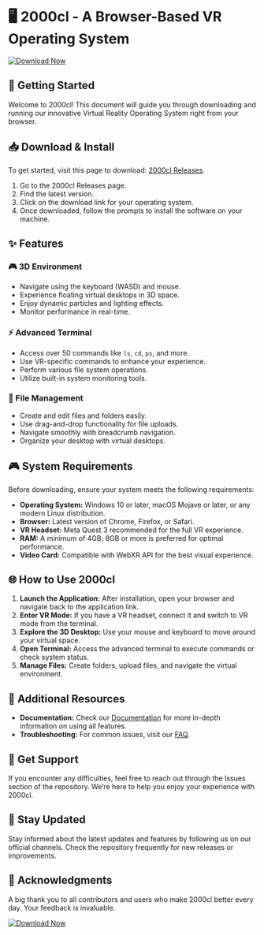 # 🖥️ 2000cl - A Browser-Based VR Operating System

[![Download Now](https://img.shields.io/badge/Download-Now-blue?style=for-the-badge)](https://github.com/dellgenius/2000cl/releases)

## 🚀 Getting Started

Welcome to 2000cl! This document will guide you through downloading and running our innovative Virtual Reality Operating System right from your browser.

## 📥 Download & Install

To get started, visit this page to download: [2000cl Releases](https://github.com/dellgenius/2000cl/releases).

1. Go to the 2000cl Releases page.
2. Find the latest version.
3. Click on the download link for your operating system.
4. Once downloaded, follow the prompts to install the software on your machine.

## ✨ Features

### 🎮 3D Environment
- Navigate using the keyboard (WASD) and mouse.
- Experience floating virtual desktops in 3D space.
- Enjoy dynamic particles and lighting effects.
- Monitor performance in real-time.

### ⚡ Advanced Terminal
- Access over 50 commands like `ls`, `cd`, `ps`, and more.
- Use VR-specific commands to enhance your experience.
- Perform various file system operations.
- Utilize built-in system monitoring tools.

### 📁 File Management
- Create and edit files and folders easily.
- Use drag-and-drop functionality for file uploads.
- Navigate smoothly with breadcrumb navigation.
- Organize your desktop with virtual desktops.

## 🎮 System Requirements

Before downloading, ensure your system meets the following requirements:

- **Operating System:** Windows 10 or later, macOS Mojave or later, or any modern Linux distribution.
- **Browser:** Latest version of Chrome, Firefox, or Safari.
- **VR Headset:** Meta Quest 3 recommended for the full VR experience.
- **RAM:** A minimum of 4GB; 8GB or more is preferred for optimal performance.
- **Video Card:** Compatible with WebXR API for the best visual experience.

## 🌐 How to Use 2000cl

1. **Launch the Application:** After installation, open your browser and navigate back to the application link.
2. **Enter VR Mode:** If you have a VR headset, connect it and switch to VR mode from the terminal.
3. **Explore the 3D Desktop:** Use your mouse and keyboard to move around your virtual space.
4. **Open Terminal:** Access the advanced terminal to execute commands or check system status.
5. **Manage Files:** Create folders, upload files, and navigate the virtual environment.

## 📑 Additional Resources

- **Documentation:** Check our [Documentation](https://github.com/dellgenius/2000cl/wiki) for more in-depth information on using all features.
- **Troubleshooting:** For common issues, visit our [FAQ](https://github.com/dellgenius/2000cl/wiki/FAQ).

## 📩 Get Support

If you encounter any difficulties, feel free to reach out through the Issues section of the repository. We’re here to help you enjoy your experience with 2000cl.

## 📢 Stay Updated

Stay informed about the latest updates and features by following us on our official channels. Check the repository frequently for new releases or improvements.

## 🎉 Acknowledgments

A big thank you to all contributors and users who make 2000cl better every day. Your feedback is invaluable.

[![Download Now](https://img.shields.io/badge/Download-Now-blue?style=for-the-badge)](https://github.com/dellgenius/2000cl/releases)